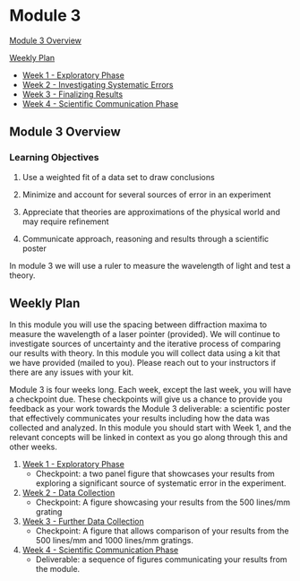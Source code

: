 # Module 3

[Module 3 Overview](#module-3-overview)

[Weekly Plan](#weekly-plan)
+ [Week 1 - Exploratory Phase](week1)
+ [Week 2 - Investigating Systematic Errors](week2)
+ [Week 3 - Finalizing Results](week3)
+ [Week 4 - Scientific Communication Phase](week4)


## Module 3 Overview 

### Learning Objectives

1. Use a weighted fit of a data set to draw conclusions

2. Minimize and account for several sources of error in an experiment

3. Appreciate that theories are approximations of the physical world and may require refinement

4. Communicate approach, reasoning and results through a scientific poster

In module 3 we will use a ruler to measure the wavelength of light and test a theory.

## Weekly Plan

In this module you will use the spacing between diffraction maxima to measure the wavelength of a laser pointer (provided). We will continue to investigate sources of uncertainty and the iterative process of comparing our results with theory. In this module you will collect data using a kit that we have provided (mailed to you). Please reach out to your instructors if there are any issues with your kit.

Module 3 is four weeks long. Each week, except the last week, you will have a checkpoint due. These checkpoints will give us a chance to provide you feedback as your work towards the Module 3 deliverable: a scientific poster that effectively communicates your results including how the data was collected and analyzed. In this module you should start with Week 1, and the relevant concepts will be linked in context as you go along through this and other weeks.

1. [Week 1 - Exploratory Phase](week1)
    - Checkpoint: a two panel figure that showcases your results from exploring a significant source of systematic error in the experiment.
2. [Week 2 - Data Collection](week2)
    - Checkpoint: A figure showcasing your results from the 500 lines/mm grating
3. [Week 3 - Further Data Collection](week3)
    - Checkpoint: A figure that allows comparison of your results from the 500 lines/mm and 1000 lines/mm gratings.
4. [Week 4 - Scientific Communication Phase](week4)
    - Deliverable: a sequence of figures communicating your results from the module.
